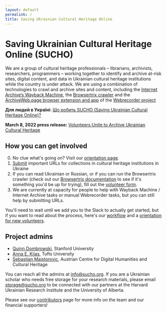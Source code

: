 ```yaml
---
layout: default
permalink: /
title: Saving Ukrainian Cultural Heritage Online
---
```


# Saving Ukrainian Cultural Heritage Online (SUCHO)

We are a group of cultural heritage professionals – librarians, archivists, researchers, programmers – working together to identify and archive at-risk sites, digital content, and data in Ukrainian cultural heritage institutions while the country is under attack. We are using a combination of technologies to crawl and archive sites and content, including the [Internet Archive’s Wayback Machine](https://archive.org/web/), the [Browsertrix crawler](https://github.com/webrecorder/browsertrix-crawler) and the [ArchiveWeb.page browser extension and app](https://archiveweb.page/) of the [Webrecorder project](https://webrecorder.net/)

**Для людей в Україні**: [Що робить SUCHO (Saving Ukrainian Cultural Heritage Online)?](/ukraina)

**March 8, 2022 press release:** [Volunteers Unite to Archive Ukrainian Cultural Heritage](press-release-20220308-volunteers-unite)


## How you can get involved
0. No clue what's going on? Visit our [orientation page](https://www.sucho.org/orientation).
1. [Submit](https://docs.google.com/forms/d/e/1FAIpQLSffa64-l6qXqEumAcf38OEOrTFeYZEmF531PNv9ZgzNFbcgxQ/viewform) important URLs for collections in cultural heritage institutions in Ukraine
2. If you can read Ukrainian or Russian, or if you can run the Browsertrix crawler (check out our [Browsertrix documentation](/browsertrix) to see if it's something you'd be up for trying), fill out the [volunteer form](https://docs.google.com/forms/d/e/1FAIpQLSc6KbhtEOI8zKsQmKT_waE1XlYEF1E6t-HzJ7Gc1EBfMvMg_A/viewform). 
3. We are currently at capacity for people to help with Wayback Machine / Internet Archive tasks or manual Webrecorder tasks, but you can still help by submitting URLs.

You'll need to wait until we add you to the Slack to actually get started, but if you want to read about the process, here's our [workflow](/workflow) and a [orientation for new volunteers](/orientation).

## Project admins
- [Quinn Dombrowski](https://twitter.com/quinnanya), Stanford University
- [Anna E. Kijas](https://twitter.com/anna_kijas), Tufts University
- [Sebastian Majstorovic](https://twitter.com/storytracer), Austrian Centre for Digital Humanities and Cultural Heritage

You can reach all the admins at [info@sucho.org](mailto:info@sucho.org). If you are a Ukrainian scholar who needs free storage for your research materials, please email [storage@sucho.org](mailto:storage@sucho.org) to be connected with our partners at the Harvard Ukrainian Research Institute and the University of Alberta.

Please see our [contributors](/contributors) page for more info on the team and our financial supporters!